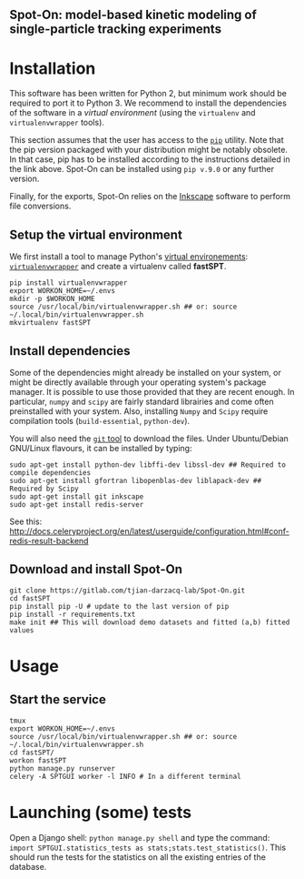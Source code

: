 Spot-On: model-based kinetic modeling of single-particle tracking experiments
-----------------------------------------------------------------------------

# Installation
This software has been written for Python 2, but minimum work should be required to port it to Python 3. We recommend to install the dependencies of the software in a *virtual environment* (using the `virtualenv` and `virtualenvwrapper` tools).

This section assumes that the user has access to the [`pip`](https://pip.pypa.io/en/stable/installing/) utility. Note that the pip version packaged with your distribution might be notably obsolete. In that case, pip has to be installed according to the instructions detailed in the link above.
Spot-On can be installed using `pip v.9.0` or any further version.
 
Finally, for the exports, Spot-On relies on the [Inkscape](https://inkscape.org) software to perform file conversions. 
 
## Setup the virtual environment
We first install a tool to manage Python's [virtual environements](https://virtualenvwrapper.readthedocs.io/en/latest/): [`virtualenvwrapper`](https://virtualenvwrapper.readthedocs.io/en/latest/) and create a virtualenv called **fastSPT**.

```{shell}
pip install virtualenvwrapper
export WORKON_HOME=~/.envs
mkdir -p $WORKON_HOME
source /usr/local/bin/virtualenvwrapper.sh ## or: source ~/.local/bin/virtualenvwrapper.sh
mkvirtualenv fastSPT
```

## Install dependencies
Some of the dependencies might already be installed on your system, or might be directly available through your operating system's package manager. It is possible to use those provided that they are recent enough. In particular, `numpy` and `scipy` are fairly standard librairies and come often preinstalled with your system. Also, installing `Numpy` and `Scipy` require compilation tools (`build-essential`, `python-dev`).

You will also need the [`git` tool](https://git-scm.com/) to download the files. Under Ubuntu/Debian GNU/Linux flavours, it can be installed by typing:

```{shell}
sudo apt-get install python-dev libffi-dev libssl-dev ## Required to compile dependencies
sudo apt-get install gfortran libopenblas-dev liblapack-dev ## Required by Scipy
sudo apt-get install git inkscape 
sudo apt-get install redis-server
```

See this: http://docs.celeryproject.org/en/latest/userguide/configuration.html#conf-redis-result-backend 

## Download and install Spot-On

```{shell}
git clone https://gitlab.com/tjian-darzacq-lab/Spot-On.git
cd fastSPT
pip install pip -U # update to the last version of pip
pip install -r requirements.txt
make init ## This will download demo datasets and fitted (a,b) fitted values
```

# Usage
## Start the service

```{bash}
tmux
export WORKON_HOME=~/.envs
source /usr/local/bin/virtualenvwrapper.sh ## or: source ~/.local/bin/virtualenvwrapper.sh
cd fastSPT/
workon fastSPT
python manage.py runserver
celery -A SPTGUI worker -l INFO # In a different terminal
```

# Launching (some) tests

Open a Django shell: `python manage.py shell` and type the command: `import SPTGUI.statistics_tests as stats;stats.test_statistics()`. This should run the tests for the statistics on all the existing entries of the database.
